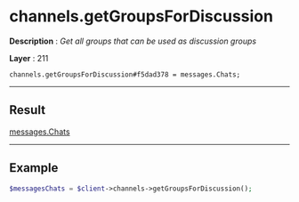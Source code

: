 # channels.getGroupsForDiscussion

**Description** : *Get all groups that can be used as discussion groups*

**Layer** : 211

```tl
channels.getGroupsForDiscussion#f5dad378 = messages.Chats;
```

---

## Result

[messages.Chats](type/messages.Chats)

---

## Example

```php
$messagesChats = $client->channels->getGroupsForDiscussion();
```